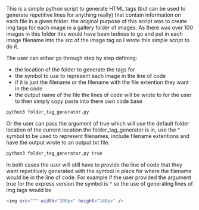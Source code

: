 This is a simple python script to generate HTML tags (but can be used to generate repetitive lines for anything really) that contain information on each file in a given folder. the original purpose of this script was to create img tags for each image in a gallery folder of images. As there was over 100 images in this folder this would have been tedious to go and put in each image filename into the src of the image tag so I wrote this simple script to do it.

The user can either go through step by step defining:
* the location of the folder to generate the tags for
* the symbol to use to represent each image in the line of code
* if it is just the filename or the filename with the file extention they want in the code
* the output name of the file the lines of code will be wrote to for the user to then simply copy paste into there own code base


```bash
python3 folder_tag_generator.py
``` 

Or the user can pass the argument of true which will use the default folder location of the current location the folder_tag_generator is in, use the ^ symbol to be used to represent filenames, include filename extentions and have the output wrote to an output.txt file.

```bash
python3 folder_tag_generator.py true
``` 
In both cases the user will still have to provide the line of code that they want repetitively generated with the symbol in place for where the filename would be in the line of code. For example if the user provided the argument true for the express version the symbol is ^ so the use of generating lines of img tags would be

```bash
<img src="^" width="200px" height="140px" />
```